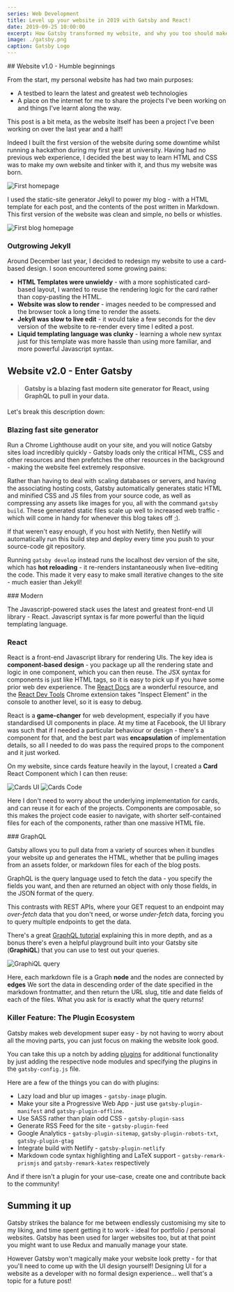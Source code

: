 ```yaml
---
series: Web Development
title: Level up your website in 2019 with Gatsby and React!
date: 2019-09-25 10:00:00
excerpt: How Gatsby transformed my website, and why you too should make the switch!
image: ./gatsby.png
caption: Gatsby Logo
---
```


## Website v1.0 - Humble beginnings

From the start, my personal website has had two main purposes:

- A testbed to learn the latest and greatest web technologies
- A place on the internet for me to share the projects I've been working on and things I've learnt along the way.

This post is a bit meta, as the website itself has been a project I've been working on over the last year and a half!

Indeed I built the first version of the website during some downtime whilst running a hackathon during my first year at university. Having had no previous web experience, I decided the best way to learn HTML and CSS was to make my own website and tinker with it, and thus my website was born.

![First homepage](v1-homepage.png)

I used the static-site generator Jekyll to power my blog - with a HTML template for each post, and the contents of the post written in Markdown. This first version of the website was clean and simple, no bells or whistles.

![First blog homepage](v1-blog.png)

### Outgrowing Jekyll

Around December last year, I decided to redesign my website to use a card-based design. I soon encountered some growing pains:

- **HTML Templates were unwieldy** - with a more sophisticated card-based layout, I wanted to reuse the rendering logic for the card rather than copy-pasting the HTML.
- **Website was slow to render** - images needed to be compressed and the browser took a long time to render the assets.
- **Jekyll was slow to live edit** - it would take a few seconds for the dev version of the website to re-render every time I edited a post.
- **Liquid templating language was clunky** - learning a whole new syntax just for this template was more hassle than using more familiar, and more powerful Javascript syntax.

## Website v2.0 - Enter Gatsby

> #### Gatsby is a blazing fast modern site generator for React, using GraphQL to pull in your data.

Let's break this description down:

### Blazing fast site generator

Run a Chrome Lighthouse audit on your site, and you will notice Gatsby sites load incredibly quickly - Gatsby loads only the critical HTML, CSS and other resources and then prefetches the other resources in the background - making the website feel extremely responsive.

Rather than having to deal with scaling databases or servers, and having the associating hosting costs, Gatsby automatically generates static HTML and minified CSS and JS files from your source code, as well as compressing any assets like images for you, all with the command `gatsby build`. These generated static files scale up well to increased web traffic - which will come in handy for whenever this blog takes off ;).

If that weren't easy enough, if you host with Netlify, then Netlify will automatically run this build step and deploy every time you push to your source-code git repository.

Running `gatsby develop` instead runs the localhost dev version of the site, which has **hot reloading** - it re-renders instantaneously when live-editing the code. This made it very easy to make small iterative changes to the site - much easier than Jekyll!

### Modern

The Javascript-powered stack uses the latest and greatest front-end UI library - React. Javascript syntax is far more powerful than the liquid templating language.

### React

React is a front-end Javascript library for rendering UIs. The key idea is **component-based design** - you package up all the rendering state and logic in one component, which you can then reuse. The JSX syntax for components is just like HTML tags, so it is easy to pick up if you have some prior web dev experience. The [React Docs](https://reactjs.org/docs/getting-started.html) are a wonderful resource, and the [React Dev Tools](https://chrome.google.com/webstore/detail/react-developer-tools/fmkadmapgofadopljbjfkapdkoienihi?hl=en) Chrome extension takes "Inspect Element" in the console to another level, so it is easy to debug.

React is a **game-changer** for web development, especially if you have standardised UI components in place. At my time at Facebook, the UI library was such that if I needed a particular behaviour or design - there's a component for that, and the best part was **encapsulation** of implementation details, so all I needed to do was pass the required props to the component and it just worked.

On my website, since cards feature heavily in the layout, I created a **Card** React Component which I can then reuse:

![Cards UI](cards.png)
![Cards Code](cards-code.png)

Here I don't need to worry about the underlying implementation for cards, and can reuse it for each of the projects. Components are composable, so this makes the project code easier to navigate, with shorter self-contained files for each of the components, rather than one massive HTML file.

### GraphQL

Gatsby allows you to pull data from a variety of sources when it bundles your website up and generates the HTML, whether that be pulling images from an assets folder, or markdown files for each of the blog posts.

GraphQL is the query language used to fetch the data - you specify the fields you want, and then are returned an object with only those fields, in the JSON format of the query.

This contrasts with REST APIs, where your GET request to an endpoint may _over-fetch_ data that you don't need, or worse _under-fetch_ data, forcing you to query multiple endpoints to get the data.

There's a great [ GraphQL tutorial](https://www.howtographql.com/) explaining this in more depth, and as a bonus there's even a helpful playground built into your Gatsby site (**GraphiQL**) that you can use to test out your queries.

![GraphiQL query](graphiql.png)

Here, each markdown file is a Graph **node** and the nodes are connected by **edges** We sort the data in descending order of the date specified in the markdown frontmatter, and then return the URL slug, title and date fields of each of the files. What you ask for is exactly what the query returns!

### Killer Feature: The Plugin Ecosystem

Gatsby makes web development super easy - by not having to worry about all the moving parts, you can just focus on making the website look good.

You can take this up a notch by adding [plugins](https://www.gatsbyjs.org/plugins/) for additional functionality by just adding the respective node modules and specifying the plugins in the `gatsby-config.js` file.

Here are a few of the things you can do with plugins:

- Lazy load and blur up images - `gatsby-image` plugin.
- Make your site a Progressive Web App - just use `gatsby-plugin-manifest` and `gatsby-plugin-offline`.
- Use SASS rather than plain odd CSS - `gatsby-plugin-sass`
- Generate RSS Feed for the site - `gatsby-plugin-feed`
- Google Analytics - `gatsby-plugin-sitemap`, `gatsby-plugin-robots-txt`, `gatsby-plugin-gtag`
- Integrate build with Netlify - `gatsby-plugin-netlify`
- Markdown code syntax highlighting and LaTeX support - `gatsby-remark-prismjs` and `gatsby-remark-katex` respectively

And if there isn't a plugin for your use-case, create one and contribute back to the community!

## Summing it up

Gatsby strikes the balance for me between endlessly customising my site to my liking, and time spent getting it to work - ideal for portfolio / personal websites. Gatsby has been used for larger websites too, but at that point you might want to use Redux and manually manage your state.

However Gatsby won't magically make your website look pretty - for that you'll need to come up with the UI design yourself! Designing UI for a website as a developer with no formal design experience... well that's a topic for a future post!
